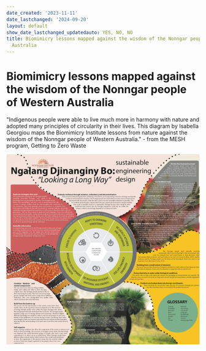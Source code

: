 ```yaml
---
date_created: '2023-11-11'
date_lastchanged: '2024-09-20'
layout: default
show_date_lastchanged_updatedauto: YES, NO, NO
title: Biomimicry lessons mapped against the wisdom of the Nonngar people of Western
  Australia
---
```

# Biomimicry lessons mapped against the wisdom of the Nonngar people of Western Australia


"Indigenous people were able to live much more in harmony with nature and adopted many principles of circularity in their lives. This diagram by Isabella Georgiou maps the Biomimicry Institute lessons from nature against the wisdom of the Nonngar people of Western Australia." - from the MESH program, Getting to Zero Waste

![](media/Indigenousbiomimicry.png)